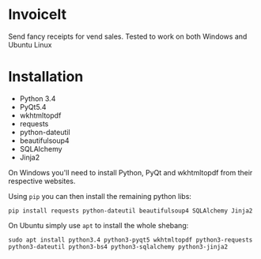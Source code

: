 InvoiceIt
=========

Send fancy receipts for vend sales.  Tested to work on both Windows and Ubuntu Linux


Installation
============

* Python 3.4
* PyQt5.4
* wkhtmltopdf
* requests
* python-dateutil
* beautifulsoup4
* SQLAlchemy
* Jinja2

On Windows you'll need to install Python, PyQt and wkhtmltopdf from their respective websites.

Using `pip` you can then install the remaining python libs:

```pip install requests python-dateutil beautifulsoup4 SQLAlchemy Jinja2```


On Ubuntu simply use `apt` to install the whole shebang:

```sudo apt install python3.4 python3-pyqt5 wkhtmltopdf python3-requests python3-dateutil python3-bs4 python3-sqlalchemy python3-jinja2```
